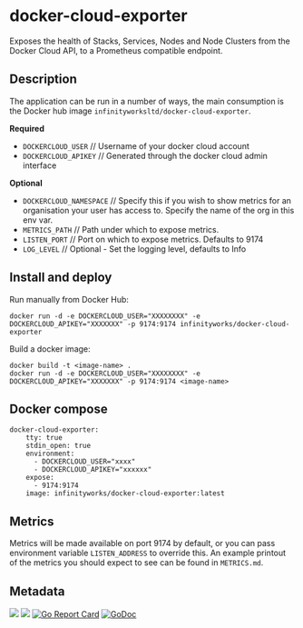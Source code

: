 # docker-cloud-exporter

Exposes the health of Stacks, Services, Nodes and Node Clusters from the Docker Cloud API, to a Prometheus compatible endpoint.


## Description

The application can be run in a number of ways, the main consumption is the Docker hub image `infinityworksltd/docker-cloud-exporter`. 

**Required**
* `DOCKERCLOUD_USER`      // Username of your docker cloud account
* `DOCKERCLOUD_APIKEY`    // Generated through the docker cloud admin interface

**Optional**
* `DOCKERCLOUD_NAMESPACE` // Specify this if you wish to show metrics for an organisation your user has access to. Specify the name of the org in this env var.
* `METRICS_PATH`          // Path under which to expose metrics.
* `LISTEN_PORT`           // Port on which to expose metrics. Defaults to 9174
*	`LOG_LEVEL`           // Optional - Set the logging level, defaults to Info

## Install and deploy

Run manually from Docker Hub:
```
docker run -d -e DOCKERCLOUD_USER="XXXXXXXX" -e DOCKERCLOUD_APIKEY="XXXXXXX" -p 9174:9174 infinityworks/docker-cloud-exporter
```

Build a docker image:
```
docker build -t <image-name> .
docker run -d -e DOCKERCLOUD_USER="XXXXXXXX" -e DOCKERCLOUD_APIKEY="XXXXXXX" -p 9174:9174 <image-name>
```

## Docker compose

```
docker-cloud-exporter:
    tty: true
    stdin_open: true
    environment:
      - DOCKERCLOUD_USER="xxxx"
      - DOCKERCLOUD_APIKEY="xxxxxx"
    expose:
      - 9174:9174
    image: infinityworks/docker-cloud-exporter:latest
```


## Metrics

Metrics will be made available on port 9174 by default, or you can pass environment variable ```LISTEN_ADDRESS``` to override this.
An example printout of the metrics you should expect to see can be found in `METRICS.md`.


## Metadata
[![](https://images.microbadger.com/badges/version/infinityworks/docker-cloud-exporter.svg)](http://microbadger.com/images/infinityworks/docker-cloud-exporter "Get your own version badge on microbadger.com") [![](https://images.microbadger.com/badges/image/infinityworks/docker-cloud-exporter.svg)](http://microbadger.com/images/infinityworks/docker-cloud-exporter "Get your own image badge on microbadger.com")
[![Go Report Card](https://goreportcard.com/badge/github.com/infinityworks/docker-cloud-exporter)](https://goreportcard.com/report/github.com/infinityworks/docker-cloud-exporter)
[![GoDoc](https://godoc.org/github.com/infinityworks/docker-cloud-exporter?status.svg)](https://godoc.org/github.com/infinityworks/docker-cloud-exporter)